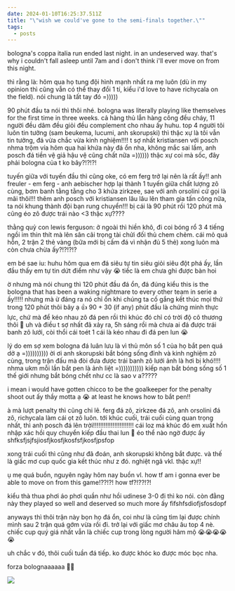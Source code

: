 ```yaml
---
date: 2024-01-10T16:25:37.511Z
title: "\"wish we could've gone to the semi-finals together.\""
tags:
  - posts
---
```

bologna's coppa italia run ended last night. in an undeserved way. that's why i couldn't fall asleep until 7am and i don't think i'll ever move on from this night.

thì rằng là: hôm qua họ tung đội hình mạnh nhất ra mẹ luôn (dù in my opinion thì cũng vẫn có thể thay đổi 1 tí, kiểu i'd love to have richycala on the field). nói chung là tất tay đó =)))))

90 phút đầu ta nói thì thôi nhé. bologna was literally playing like themselves for the first time in three weeks. cả hàng thủ lẫn hàng công đều cháy, 11 người đều dâm đều giỏi đều complement cho nhau ấy huhu. top 4 người tôi luôn tin tưởng (sam beukema, lucumi, anh skorupski) thì thậc xự là tôi vẫn tin tưởng, đá vừa chắc vừa kinh nghiệm!!!! t sợ nhất kristiansen với posch nhma trộm vía hôm qua hai khứa này đá ổn nha, không mắc sai lầm, anh posch đá tiền vệ giả hậu vệ cũng chất nữa =)))))) thậc xự coi mà sốc, đây phải bologna của t ko bây?!?!?!

tuyến giữa với tuyến đầu thì cũng oke, có em ferg trở lại nên là rất ấy!! anh freuler - em ferg - anh aebischer hợp lại thành 1 tuyến giữa chất lượng zô cùng, bơm banh tằng tằng cho 3 khứa zirkzee, sae với anh orsolini cứ gọi là mãi thôi!!! thêm anh posch với kristiansen lâu lâu lên tham gia tấn công nữa, ta nói khung thành đội bạn rung chuyển!!! bị cái là 90 phút rồi 120 phút mà cũng éo zô được trái nào <3 thậc xự????

thằng quỷ con lewis ferguson: ở ngoài thì hiền khô, đi coi bóng rổ 3 4 tiếng ngồi im thin thít mà lên sân cãi trọng tài chửi đối thủ chem chẻm. cái mỏ quá hỗn, 2 trận 2 thẻ vàng (bữa mới bị cấm đá vì nhận đủ 5 thẻ) xong luôn mà còn chưa chừa ấy?!?!?!?

em bé sae iu: huhu hôm qua em đá siêu tự tin siêu giỏi siêu đột phá ấy, lần đầu thấy em tự tin dứt điểm như vậy 😭 tiếc là em chưa ghi được bàn hoi

ờ nhưng mà nói chung thì 120 phút đầu đá ổn, đá đúng kiểu this is the bologna that has been a waking nightmare to every other team in serie a ấy!!!!! nhưng mà ừ đáng ra nó chỉ ổn khi chúng ta cố gắng kết thúc mọi thứ trong 120 phút thôi bây ạ 👍 90 + 30 (if any) phút đầu là chứng minh thực lực, chứ mà để kéo nhau zô đá pen rồi thì khúc đó chỉ có trời độ cô thương thôi 🙏 uh và điều t sợ nhất đã xảy ra, 5h sáng rồi mà chưa ai đá được trái banh zô lưới, còi thổi cái toét 1 cái là kéo nhau đi đá pen lun 😭

lý do em sợ xem bologna đá luân lưu là vì thủ môn số 1 của họ bắt pen quá dở ạ =)))))))))) ời ơi anh skorupski bắt bóng sống đỉnh và kinh nghiệm zô cùng, trong trận đấu mà đòi đưa được trái banh zô lưới ảnh là hơi bị khó!!!! nhma ukm mỗi lần bắt pen là ảnh liệt =))))))))))) kiếp nạn bắt bóng sống số 1 thế giới nhưng bắt bóng chết như cc là sao v a?????

i mean i would have gotten chicco to be the goalkeeper for the penalty shoot out ấy thầy motta ạ 😭 at least he knows how to bắt pen!!

à mà lượt penalty thì cũng chi lê. ferg đá zô, zirkzee đá zô, anh orsolini đá zô, richycala làm cái ọt zô luôn. tới khúc cuối, trái cuối cùng quan trọng nhất, thì anh posch đá lên trời!!!!!!!!!!!!!!!!!!!!!!! cái loz má khúc đó em xuất hồn nhập xác hồi quy chuyển kiếp đầu thai lun 🙏 éo thể nào ngờ được ấy shfksfjsjfsjiosfjkosfjkosfsfjkosfjpsfop

xong trái cuối thì cũng như đã đoán, anh skorupski không bắt được. và thế là giấc mơ cup quốc gia kết thúc như z đó. nghiệt ngã vkl. thậc xự!!

ụ mẹ quá buồn, nguyên ngày hôm nay buồn vl. how tf am i gonna ever be able to move on from this game!??!?! how tf?!??!?!

kiểu thà thua phơi áo phơi quần như hồi udinese 3-0 đi thì ko nói. còn đằng này they played so well and deserved so much more ấy fifshfsdiofjsfosdopf

anyways thì thôi trận này bọn họ đá ổn, coi như là cũng tìm lại được chính mình sau 2 trận quá gớm vừa rồi đi. trở lại với giấc mơ châu âu top 4 nè. chiếc cup quý giá nhất vẫn là chiếc cup trong lòng người hâm mộ 😭😭😭😭😭

uh chắc v đó, thôi cuối tuần đá tiếp. ko được khóc ko được móc bọc nha.

forza bolognaaaaaa 💖💙

![](/img/huhu.jpg)